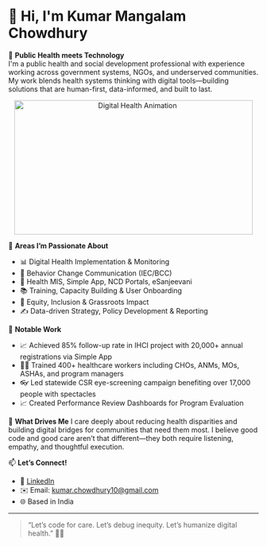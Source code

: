 # 👋 Hi, I'm Kumar Mangalam Chowdhury

🌱 **Public Health meets Technology**  
I'm a public health and social development professional with experience working across government systems, NGOs, and underserved communities. My work blends health systems thinking with digital tools—building solutions that are human-first, data-informed, and built to last.

<!-- 🎬 Health-Tech Giphy Banner -->
<p align="center">
  <img src="https://media.giphy.com/media/v1.Y2lkPTc5MGI3NjExa2V6ZGRsZ2t2aW5sOGpkaDFiZGdyZmR3ZnJ5d3p1YWtkOWR4Zjl0dCZlcD12MV9naWZzX3NlYXJjaCZjdD1n/vFKqnCdLPNOKc/giphy.gif" width="480" height="270" alt="Digital Health Animation"/>
</p>

🚀 **Areas I’m Passionate About**  
- 📊 Digital Health Implementation & Monitoring  
- 🧠 Behavior Change Communication (IEC/BCC)  
- 🧰 Health MIS, Simple App, NCD Portals, eSanjeevani  
- 📚 Training, Capacity Building & User Onboarding  
- 🤝 Equity, Inclusion & Grassroots Impact  
- ✍️ Data-driven Strategy, Policy Development & Reporting

📌 **Notable Work**
- 📈 Achieved 85% follow-up rate in IHCI project with 20,000+ annual registrations via Simple App  
- 🧑‍⚕️ Trained 400+ healthcare workers including CHOs, ANMs, MOs, ASHAs, and program managers  
- 👓 Led statewide CSR eye-screening campaign benefiting over 17,000 people with spectacles
- 📈 Created Performance Review Dashboards for Program Evaluation 

🧠 **What Drives Me**
I care deeply about reducing health disparities and building digital bridges for communities that need them most. I believe good code and good care aren’t that different—they both require listening, empathy, and thoughtful execution.

📫 **Let’s Connect!**  
- 💼 [LinkedIn](https://www.linkedin.com/in/kumarmanglamchowdhury)  
- ✉️ Email: kumar.chowdhury10@gmail.com  
- 🌐 Based in India

---

> “Let’s code for care. Let’s debug inequity. Let’s humanize digital health.” 🌿💡



